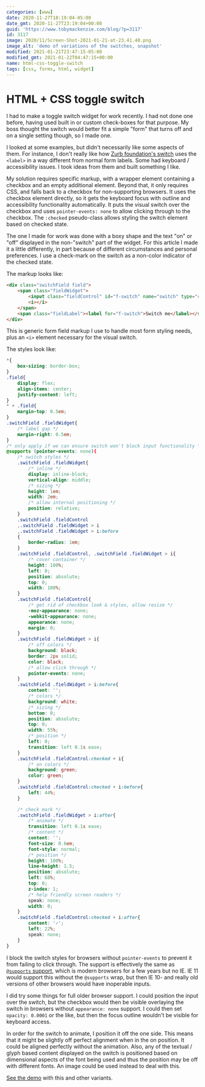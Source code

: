 ```yaml
---
categories: [www]
date: 2020-11-27T18:19:04-05:00
date_gmt: 2020-11-27T23:19:04+00:00
guid: 'https://www.tobymackenzie.com/blog/?p=3117'
id: 3117
image: 2020/11/Screen-Shot-2021-01-21-at-23.41.40.png
image_alt: 'demo of variations of the switches, snapshot'
modified: 2021-01-21T23:47:15-05:00
modified_gmt: 2021-01-22T04:47:15+00:00
name: html-css-toggle-switch
tags: [css, forms, html, widget]
---
```


HTML + CSS toggle switch
========================

I had to make a toggle switch widget for work recently.  I had not done one before, having used built in or custom check-boxes for that purpose.  My boss thought the switch would better fit a simple "form" that turns off and on a single setting though, so I made one.

<!--more-->

I looked at some examples, but didn't necessarily like some aspects of them.  For instance, I don't really like how [Zurb foundation's switch](https://get.foundation/sites/docs/switch.html) uses the `<label>` in a way different from normal form labels.  Some had keyboard / accessibility issues.  I took ideas from them and built something I like.

My solution requires specific markup, with a wrapper element containing a checkbox and an empty additional element.  Beyond that, it only requires CSS, and falls back to a checkbox for non-supporting browsers.  It uses the checkbox element directly, so it gets the keyboard focus with outline and accessibility functionality automatically.  It puts the visual switch over the checkbox and uses `pointer-events: none` to allow clicking through to the checkbox.  The `:checked` pseudo-class allows styling the switch element based on checked state.

The one I made for work was done with a boxy shape and the text "on" or "off" displayed in the non-"switch" part of the widget.  For this article I made it a little differently, in part because of different circumstances and personal preferences.  I use a check-mark on the switch as a non-color indicator of the checked state.

The markup looks like:

``` html
<div class="switchField field">
	<span class="fieldWidget">
		<input class="fieldControl" id="f-switch" name="switch" type="checkbox" />
		<i></i>
	</span>
	<span class="fieldLabel"><label for="f-switch">Switch me</label></span>
</div>
```

This is generic form field markup I use to handle most form styling needs, plus an `<i>` element necessary for the visual switch.

The styles look like:

``` css
*{
	box-sizing: border-box;
}
.field{
	display: flex;
	align-items: center;
	justify-content: left;
}
* + .field{
	margin-top: 0.5em;
}
.switchField .fieldWidget{
	/* label gap */
	margin-right: 0.5em;
}
/* only apply if we can ensure switch won't block input functionality */
@supports (pointer-events: none){
	/* switch styles */
	.switchField .fieldWidget{
		/* inline */
		display: inline-block;
		vertical-align: middle;
		/* sizing */
		height: 1em;
		width: 2em;
		/* allow internal positioning */
		position: relative;
	}
	.switchField .fieldControl
	,.switchField .fieldWidget > i
	,.switchField .fieldWidget > i:before
	{
		border-radius: 1em;
	}
	.switchField .fieldControl, .switchField .fieldWidget > i{
		/* cover container */
		height: 100%;
		left: 0;
		position: absolute;
		top: 0;
		width: 100%;
	}
	.switchField .fieldControl{
		/* get rid of checkbox look & styles, allow resize */
		-moz-appearance: none;
		-webkit-appearance: none;
		appearance: none;
		margin: 0;
	}
	.switchField .fieldWidget > i{
		/* off colors */
		background: black;
		border: 2px solid;
		color: black;
		/* allow click through */
		pointer-events: none;
	}
	.switchField .fieldWidget > i:before{
		content: '';
		/* colors */
		background: white;
		/* sizing */
		bottom: 0;
		position: absolute;
		top: 0;
		width: 55%;
		/* position */
		left: 0;
		transition: left 0.1s ease;
	}
	.switchField .fieldControl:checked + i{
		/* on colors */
		background: green;
		color: green;
	}
	.switchField .fieldControl:checked + i:before{
		left: 44%;
	}

	/* check mark */
	.switchField .fieldWidget > i:after{
		/* animate */
		transition: left 0.1s ease;
		/* content */
		content: '';
		font-size: 0.6em;
		font-style: normal;
		/* position */
		height: 100%;
		line-height: 1.5;
		position: absolute;
		left: 68%;
		top: 0;
		z-index: 1;
		/* help friendly screen readers */
		speak: none;
		width: 0;
	}
	.switchField .fieldControl:checked + i:after{
		content: '✓';
		left: 22%;
		speak: none;
	}
}
```

I block the switch styles for browsers without `pointer-events` to prevent it from failing to click through.  The support is effectively the same as [`@supports` support](https://caniuse.com/mdn-api_css_supports), which is modern browsers for a few years but no IE.  IE 11 would support this without the `@supports` wrap, but then IE 10- and really old versions of other browsers would have inoperable inputs. 

I did try some things for full older browser support.  I could position the input over the switch, but the checkbox would then be visible overlaying the switch in browsers without `appearance: none` support.  I could then set `opacity: 0.0001` or the like, but then the focus outline wouldn't be visible for keyboard access.

In order for the switch to animate, I position it off the one side.  This means that it might be slightly off perfect alignment when in the on position.  It could be aligned perfectly without the animation.  Also, any of the textual / glyph based content displayed on the switch is positioned based on dimensional aspects of the font being used and thus the position may be off with different fonts.  An image could be used instead to deal with this.

[See the demo](/examples/www/switch/) with this and other variants.
